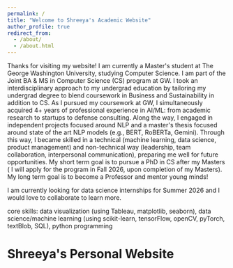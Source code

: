 ```yaml
---
permalink: /
title: "Welcome to Shreeya's Academic Website"
author_profile: true
redirect_from: 
  - /about/
  - /about.html
---
```


Thanks for visiting my website! I am currently a Master's student at The George Washington University, studying Computer Science. I am part of the Joint BA & MS in Computer Science (CS) program at GW. I took an interdisciplinary approach to my undergrad education by tailoring my undergrad degree to blend coursework in Business and Sustainability in addition to CS. As I pursued my coursework at GW, I simultaneously acquired 4+ years of professional experience in AI/ML: from academic research to startups to defense consulting. Along the way, I  engaged in independent projects focused around NLP and a master's thesis focused around state of the art NLP models (e.g., BERT, RoBERTa, Gemini). Through this way, I became skilled in a technical (machine learning, data science, product management) and non-technical way (leadership, team collaboration, interpersonal communication), preparing me well for future opportunities. My short term goal is to pursue a PhD in CS after my Masters ( I will apply for the program in Fall 2026, upon completion of my Masters). My long term goal is to become a Professor and mentor young minds!

I am currently looking for data science internships for Summer 2026 and I would love to collaborate to learn more. 

core skills: data visualization (using Tableau, matplotlib, seaborn), data science/machine learning (using scikit-learn, tensorFlow, openCV, pyTorch, textBlob, SQL), python programming

Shreeya's Personal Website
======
